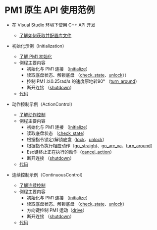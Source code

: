 # PM1 原生 API 使用范例

* 在 Visual Studio 环境下使用 C++ API 开发
  * [了解如何获取并配置库文件](vs_tutorial/doc)

* 初始化示例（Initialization）
  * [了解 PM1 初始化](api-reference/initialize.md)
  * 例程主要内容
    * 初始化与 PM1 连接 （[initialize](api-reference/initialize.md)）
    * 读取底盘状态、解锁底盘 （[check_state](api-reference/check_state.md)、[unlock](api-reference/unlock.md)））
    * 控制 PM1 以0.25rad/s 的速度原地转90° （[turn_around](api-reference/turn_around.md)）
    * 断开连接 （[shutdown](api-reference/shutdown.md)）
  * [代码](https://github.com/autolaborcenter/pm1_sdk/blob/master/src/sample/user_sample/initialization.cpp)

* 动作控制示例（ActionControl）
  * [了解动作控制](../concepts/drive.md)
  * 例程主要内容
    * 初始化与 PM1 连接 （[initialize](api-reference/initialize.md)）
    * 读取底盘状态 （[check_state](api-reference/check_state.md)）
    * 根据指令锁定/解锁底盘（[lock](api-reference/lock.md)、[unlock](api-reference/unlock.md)）
    * 根据指令执行相应动作（[go_straight](api-reference/go_straight.md)、[go_arc_va](api-reference/go_arc_va.md)、[turn_around](api-reference/turn_around.md)）
    * Esc键终止正在执行的动作（[cancel_action](api-reference/cancel_action.md)）
    * 断开连接 （[shutdown](api-reference/shutdown.md)）
  * [代码](https://github.com/autolaborcenter/pm1_sdk/blob/master/src/sample/user_sample/action_control.cpp)

* 连续控制示例（ContinuousControl）
  * [了解连续控制](../concepts/drive.md)
  * 例程主要内容
    * 初始化与 PM1 连接 （[initialize](api-reference/initialize.md)）
    * 读取底盘状态、解锁底盘 （[check_state](api-reference/check_state.md)、[unlock](api-reference/unlock.md)）
    * 方向键控制 PM1 运动（[drive](api-reference/drive.md)）
    * 断开连接 （[shutdown](api-reference/shutdown.md)）
  * [代码](https://github.com/autolaborcenter/pm1_sdk/blob/master/src/sample/user_sample/continuous_control.cpp)

